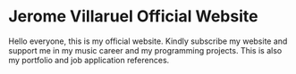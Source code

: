 # Jerome Villaruel Official Website
Hello everyone, this is my official website. Kindly subscribe my website and support me in my music career and my programming projects.
This is also my portfolio and job application references.
